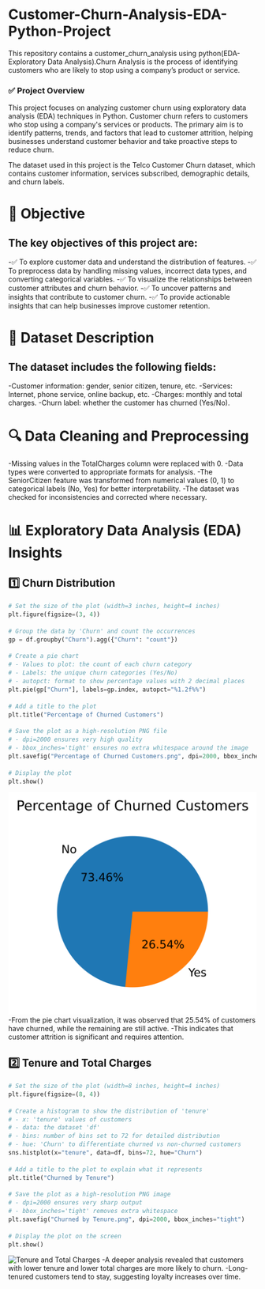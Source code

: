 # Customer-Churn-Analysis-EDA-Python-Project
This repository contains a customer_churn_analysis using python(EDA-Exploratory Data Analysis).Churn Analysis is the process of identifying customers who are likely to stop using a company’s product or service.

### ✅ Project Overview
This project focuses on analyzing customer churn using exploratory data analysis (EDA) techniques in Python. Customer churn refers to customers who stop using a company's services or products. The primary aim is to identify patterns, trends, and factors that lead to customer attrition, helping businesses understand customer behavior and take proactive steps to reduce churn.

The dataset used in this project is the Telco Customer Churn dataset, which contains customer information, services subscribed, demographic details, and churn labels.

# 🎯 Objective
## The key objectives of this project are:
-✅ To explore customer data and understand the distribution of features.
-✅ To preprocess data by handling missing values, incorrect data types, and converting categorical variables.
-✅ To visualize the relationships between customer attributes and churn behavior.
-✅ To uncover patterns and insights that contribute to customer churn.
-✅ To provide actionable insights that can help businesses improve customer retention.

# 📂 Dataset Description
## The dataset includes the following fields:
-Customer information: gender, senior citizen, tenure, etc.
-Services: Internet, phone service, online backup, etc.
-Charges: monthly and total charges.
-Churn label: whether the customer has churned (Yes/No).

# 🔍 Data Cleaning and Preprocessing
-Missing values in the TotalCharges column were replaced with 0.
-Data types were converted to appropriate formats for analysis.
-The SeniorCitizen feature was transformed from numerical values (0, 1) to categorical labels (No, Yes) for better interpretability.
-The dataset was checked for inconsistencies and corrected where necessary.

# 📊 Exploratory Data Analysis (EDA) Insights
## 1️⃣ Churn Distribution
```python
# Set the size of the plot (width=3 inches, height=4 inches)
plt.figure(figsize=(3, 4))

# Group the data by 'Churn' and count the occurrences
gp = df.groupby("Churn").agg({"Churn": "count"})

# Create a pie chart
# - Values to plot: the count of each churn category
# - Labels: the unique churn categories (Yes/No)
# - autopct: format to show percentage values with 2 decimal places
plt.pie(gp["Churn"], labels=gp.index, autopct="%1.2f%%")

# Add a title to the plot
plt.title("Percentage of Churned Customers")

# Save the plot as a high-resolution PNG file
# - dpi=2000 ensures very high quality
# - bbox_inches='tight' ensures no extra whitespace around the image
plt.savefig("Percentage of Churned Customers.png", dpi=2000, bbox_inches="tight")

# Display the plot
plt.show()
```
![Churn distribution](https://github.com/Rutvik1429/Customer-Churn-Analysis-EDA-Python-Project/blob/main/visual_plot/Percentage%20of%20Churned%20Customers.png)
-From the pie chart visualization, it was observed that 25.54% of customers have churned, while the remaining are still active.
-This indicates that customer attrition is significant and requires attention.

## 2️⃣ Tenure and Total Charges
```python
# Set the size of the plot (width=8 inches, height=4 inches)
plt.figure(figsize=(8, 4))

# Create a histogram to show the distribution of 'tenure'
# - x: 'tenure' values of customers
# - data: the dataset 'df'
# - bins: number of bins set to 72 for detailed distribution
# - hue: 'Churn' to differentiate churned vs non-churned customers
sns.histplot(x="tenure", data=df, bins=72, hue="Churn")

# Add a title to the plot to explain what it represents
plt.title("Churned by Tenure")

# Save the plot as a high-resolution PNG image
# - dpi=2000 ensures very sharp output
# - bbox_inches='tight' removes extra whitespace
plt.savefig("Churned by Tenure.png", dpi=2000, bbox_inches="tight")

# Display the plot on the screen
plt.show()
```
![Tenure and Total Charges](https://github.com/Rutvik1429/Customer-Churn-Analysis-EDA-Python-Project/blob/main/visual_plot/Churned%20by%20Tenure.png)
-A deeper analysis revealed that customers with lower tenure and lower total charges are more likely to churn.
-Long-tenured customers tend to stay, suggesting loyalty increases over time.
